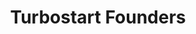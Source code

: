 ---
title: "Turbostart Founders"
TurboH: "Turbostart Founders’ Fellowship First Edition 2020 "
NascoImg1: "/images/resources/nasscom2.png"
TurboD: "Date: February-12-2020 "
TurboP: " Turbostart Founders’ Fellowship honours the most innovative startups in the country."
TurboP1: "As part of Tubostart’s bi-yearly accelerator program – Founders’ Fellowship First Edition 2020, TRANSO was one of the hand-picked top–ten innovative startups out of 1000+ startups that applied"
ref: "Reference URL:"
---